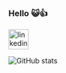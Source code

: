 ### Hello 😺👍 

[<img src='https://cdn.jsdelivr.net/npm/simple-icons@3.0.1/icons/linkedin.svg' alt='linkedin' height='40' target='_blank'>](https://www.linkedin.com/in/alissondesouza)  




  
![GitHub stats](https://github-readme-stats.vercel.app/api?username=larzx8&show_icons=true)  

